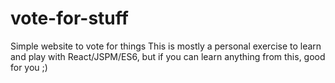 # vote-for-stuff

Simple website to vote for things
This is mostly a personal exercise to learn and play with React/JSPM/ES6, but if you can learn anything from this, good for you ;)
